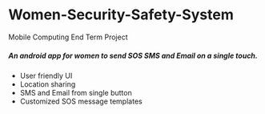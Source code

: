 # Women-Security-Safety-System
Mobile Computing End Term Project

##### An android app for women to send SOS SMS and Email on a single touch.

- User friendly UI
- Location sharing
- SMS and Email from single button
- Customized SOS message templates
